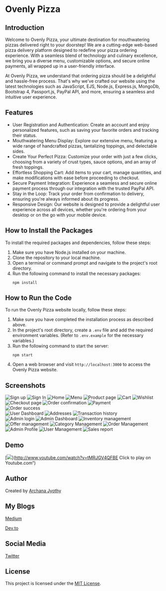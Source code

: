 # Ovenly Pizza

## Introduction
Welcome to Ovenly Pizza, your ultimate destination for mouthwatering pizzas delivered right to your doorstep! We are a cutting-edge web-based pizza delivery platform designed to redefine your pizza ordering experience. With a seamless blend of technology and culinary excellence, we bring you a diverse menu, customizable options, and secure online payments, all wrapped up in a user-friendly interface.

At Ovenly Pizza, we understand that ordering pizza should be a delightful and hassle-free process. That's why we've crafted our website using the latest technologies such as JavaScript, EJS, Node.js, Express.js, MongoDb, Bootstrap 4, Passport.js, PayPal API, and more, ensuring a seamless and intuitive user experience.

## Features
- User Registration and Authentication: Create an account and enjoy personalized features, such as saving your favorite orders and tracking their status.
- Mouthwatering Menu Display: Explore our extensive menu, featuring a wide range of handcrafted pizzas, tantalizing toppings, and delectable sides.
- Create Your Perfect Pizza: Customize your order with just a few clicks, choosing from a variety of crust types, sauce options, and an array of fresh toppings.
- Effortless Shopping Cart: Add items to your cart, manage quantities, and make modifications with ease before proceeding to checkout.
- Secure Payment Integration: Experience a seamless and secure online payment process through our integration with the trusted PayPal API.
- Stay in the Loop: Track your order from confirmation to delivery, ensuring you're always informed about its progress.
- Responsive Design: Our website is designed to provide a delightful user experience across all devices, whether you're ordering from your desktop or on the go with your mobile device.

## How to Install the Packages
To install the required packages and dependencies, follow these steps:

1. Make sure you have Node.js installed on your machine.
2. Clone the repository to your local machine.
3. Open a terminal or command prompt and navigate to the project's root directory.
4. Run the following command to install the necessary packages:
   ```
   npm install
   ```

## How to Run the Code
To run the Ovenly Pizza website locally, follow these steps:

1. Make sure you have completed the installation process as described above.
2. In the project's root directory, create a `.env` file and add the required environment variables. (Refer to `.env.example` for the necessary variables.)
3. Run the following command to start the server:
   ```
   npm start
   ```
4. Open a web browser and visit `http://localhost:3000` to access the Ovenly Pizza website.

## Screenshots
![Sign up](/assets/sign_up.png)
![Sign In](/assets/sign_in.png)
![Home](/assets/home.png)
![Menu](/assets/menu.png)
![Product page](/assets/product_page.png)
![Cart](/assets/cart_page.png)
![Wishlist](/assets/wishlist.png)
![Checkout page](/assets/checkout_page.png)
![Order confirmation](/assets/paypal_order_confirmation.png)
![Payment](/assets/paypal_payment.png)   
![Order success](/assets/order_success_page.png)  
![User Dashboard](/assets/user_dashboard.png) 
![Addresses](/assets/addresses_userside.png)
![Transaction history](/assets/transaction_history_userside.png)     
![Admin login](/assets/admin_login.png)
![Admin Dashboard](/assets/admin_dashboard.png)
![Inventory management](/assets/admin_inventory_mgmnt.png)
![Offer management](/assets/admin_offer_mngmnt.png)
![Category Management](/assets/category_mngmnt.png)
![Order Management](/assets/order_mngmnt.png)
![Admin Profile](/assets/admin_profilepage.png)
![User Management](/assets/users_list.png)
![Sales report](/assets/sales_report.png)
<!-- Add more screenshots if needed -->

## Demo
[![](https://img.youtube.com/vi/tMRJGV4QFBE/0.jpg)](http://www.youtube.com/watch?v=tMRJGV4QFBE Click to play on Youtube.com“)
<!-- Provide a GIF video demonstrating the functionality of your website -->

## Author
Created by [Archana Jyothy](https://www.linkedin.com/in/archana-j-421851167/)

## My Blogs
[Medium](https://medium.com/@archanajyothy)

[Dev.to](https://dev.to/archanajyothy)

## Social Media 
[Twitter](https://twitter.com/archanajyothy/)

## License
This project is licensed under the [MIT License](LICENSE).
